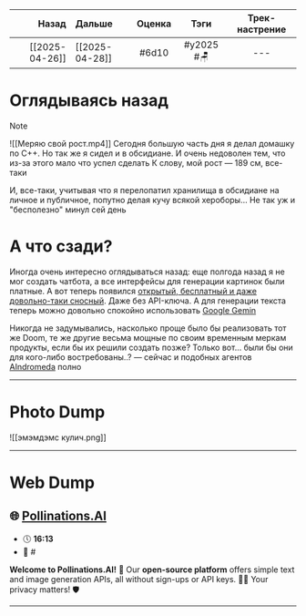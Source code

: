 |          Назад | Дальше         | Оценка |    Тэги    | Трек-настрение |
| --------------:|:-------------- |:------:|:----------:|:--------------:|
| [[2025-04-26]] | [[2025-04-28]] | #6d10  | #y2025 #🪑 |      ---       |

# Оглядываясь назад
> [!note]
> ![[Меряю свой рост.mp4]] Сегодня большую часть дня я делал домашку по C++. Но так же я сидел и в обсидиане. И очень недоволен тем, что из-за этого мало что успел сделать
> К слову, мой рост — 189 см, все-таки

И, все-таки, учитывая что я перелопатил хранилища в обсидиане на личное и публичное, попутно делая кучу всякой хероборы... Не так уж и "бесполезно" минул сей день

# А что сзади?
Иногда очень интересно оглядываться назад: еще полгода назад я не мог создать чатбота, а все интерфейсы для генерации картинок были платные. А вот теперь появился [открытый, бесплатный и даже довольно-таки сносный](https://pollinations.ai/). Даже без API-ключа. А для генерации текста теперь можно довольно спокойно использовать [Google Gemin](https://aistudio.google.com/plan_information)

Никогда не задумывались, насколько проще было бы реализовать тот же Doom, те же другие весьма мощные по своим временным меркам продукты, если бы их решили создать позже? Только вот... были бы они для кого-либо востребованы..? — сейчас и подобных агентов [AIndromeda](https://t.me/rokokoschannel/275) полно

---

# Photo Dump

![[эмэмдэмс кулич.png]]

---

# Web Dump
## 🌐 [Pollinations.AI](https://pollinations.ai/) 
- 🕔 **16:13** 
- 🔖 #

**Welcome to Pollinations.AI!** 🎉 Our **open-source platform** offers simple text and image generation APIs, all without sign-ups or API keys. 🤖✨ Your privacy matters! 🛡️
___



